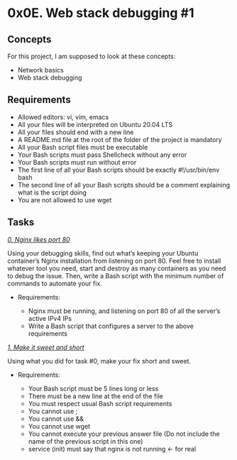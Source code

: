 # 0x0E. Web stack debugging #1

## Concepts

For this project, I am supposed to look at these concepts:

- Network basics
- Web stack debugging

## Requirements

- Allowed editors: vi, vim, emacs
- All your files will be interpreted on Ubuntu 20.04 LTS
- All your files should end with a new line
- A README.md file at the root of the folder of the project is mandatory
- All your Bash script files must be executable
- Your Bash scripts must pass Shellcheck without any error
- Your Bash scripts must run without error
- The first line of all your Bash scripts should be exactly #!/usr/bin/env bash
- The second line of all your Bash scripts should be a comment explaining what is the script doing
- You are not allowed to use wget

## Tasks

[*0. Nginx likes port 80*](0-nginx_likes_port_80)

Using your debugging skills, find out what’s keeping your Ubuntu container’s Nginx installation from listening on port 80. Feel free to install whatever tool you need, start and destroy as many containers as you need to debug the issue. Then, write a Bash script with the minimum number of commands to automate your fix.

* Requirements:

	- Nginx must be running, and listening on port 80 of all the server’s active IPv4 IPs
	- Write a Bash script that configures a server to the above requirements

[*1. Make it sweet and short*](1-debugging_made_short)

Using what you did for task #0, make your fix short and sweet.

* Requirements:

	- Your Bash script must be 5 lines long or less
	- There must be a new line at the end of the file
	- You must respect usual Bash script requirements
	- You cannot use ;
	- You cannot use &&
	- You cannot use wget
	- You cannot execute your previous answer file (Do not include the name of the previous script in this one)
	- service (init) must say that nginx is not running ← for real

